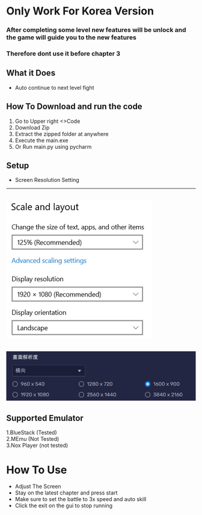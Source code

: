 # Only Work For Korea Version

### After completing some level new features will be unlock and the game will guide you to the new features
### Therefore dont use it before chapter 3

## What it Does
* Auto continue to next level fight

## How To Download and run the code
1. Go to Upper right <>Code
2. Download Zip
3. Extract the zipped folder at anywhere
4. Execute the main.exe
5. Or Run main.py using pycharm

## Setup
* Screen Resolution Setting
---
![screen resolution image](github_img/screen_resolution.png)
---
![emulator_screen resolution image](github_img/emulator_screen_resolution.png)
---

## Supported Emulator
1.BlueStack (Tested)    
2.MEmu (Not Tested)   
3.Nox Player (not tested)    

# How To Use
* Adjust The Screen
* Stay on the latest chapter and press start
* Make sure to set the battle to 3x speed and auto skill
* Click the exit on the gui to stop running
